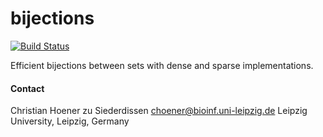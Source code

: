 bijections
==============

[![Build Status](https://travis-ci.org/choener/bimaps.svg?branch=master)](https://travis-ci.org/choener/bimaps)

Efficient bijections between sets with dense and sparse implementations.



#### Contact

Christian Hoener zu Siederdissen
choener@bioinf.uni-leipzig.de
Leipzig University, Leipzig, Germany

